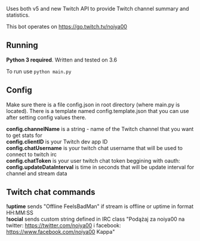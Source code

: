Uses both v5 and new Twitch API to provide Twitch channel summary and statistics.

This bot operates on https://go.twitch.tv/noiya00

## Running

**Python 3 required**. Written and tested on 3.6

To run use
```python main.py```

## Config

Make sure there is a file config.json in root directory (where main.py is located). There is a template named config.template.json that you can use after setting config values there.

**config.channelName** is a string - name of the Twitch channel that you want to get stats for  
**config.clientID** is your Twitch dev app ID  
**config.chatUsername** is your twitch chat username that will be used to connect to twitch irc  
**config.chatToken** is your user twitch chat token beggining with oauth:  
**config.updateDataInterval** is time in seconds that will be update interval for channel and stream data

## Twitch chat commands

**!uptime** sends "Offline FeelsBadMan" if stream is offline or uptime in format HH:MM:SS  
**!social** sends custom string defined in IRC class "Podążaj za noiya00 na twitter: https://twitter.com/noiya00 i facebook: https://www.facebook.com/noiya00 Kappa"
